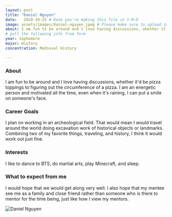 ```yaml
---
layout: post
title: "Daniel Nguyen"
date:   2020-10-25 # Date you're making this file in Y-M-D
image: assets/images/daniel-nguyen.jpeg # Please make sure to upload image in /assets/images/fname-lastname.ext format 
about: I am fun to be around and I love having discussions, whether it'd be pizza toppings to figuring out the circumference of a pizza. I am an energetic person and motivated all the time, even when it's raining, I can put a smile on someone's face. # "Briefly describe yourself"
# pull the following info from form
year: Sophomore
major: History
concentration: Medieval History

---
```


### About

I am fun to be around and I love having discussions, whether it'd be pizza toppings to figuring out the circumference of a pizza. I am an energetic person and motivated all the time, even when it's raining, I can put a smile on someone's face.

### Career Goals

I plan on working in an archeological field. That would mean I would travel around the world doing excavation work of historical objects or landmarks. Combining two of my favorite things, traveling, and history, I think it would work out just fine.

### Interests

I like to dance to BTS, do martial arts, play Minecraft, and sleep.

### What to expect from me

I would hope that we would get along very well. I also hope that my mentee see me as a family and close friend rather than someone who is there to mentor for the time being, just like how I view my mentors.

<div class="text-center my-5">
    <img src="{{ "assets/images/daniel-nguyen.jpeg" | absolute_url }}" alt="Daniel Nguyen" class="rounded post-img" />
</div>